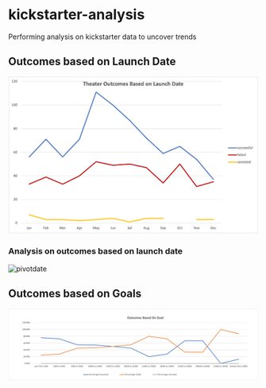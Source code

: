 # kickstarter-analysis
Performing analysis on kickstarter data to uncover trends


## Outcomes based on Launch Date
![date](resources/Theater_Outcomes_vs_Launch.png)

### Analysis on outcomes based on launch date
![pivotdate](Outcome%20based%20on%20Goals)



## Outcomes based on Goals
![goal](resources/Outcomes_vs_Goals.png)

